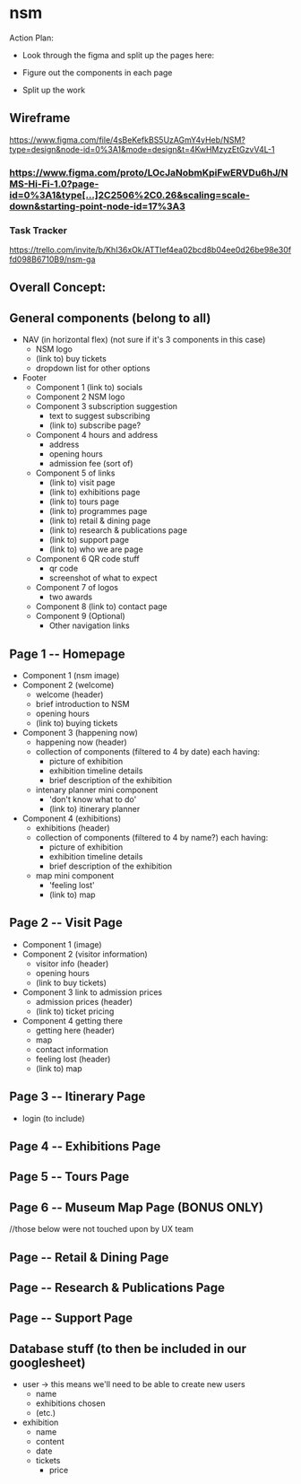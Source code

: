 # nsm


Action Plan:

- Look through the figma and split up the pages here:

- Figure out the components in each page
- Split up the work

## Wireframe
https://www.figma.com/file/4sBeKefkBS5UzAGmY4yHeb/NSM?type=design&node-id=0%3A1&mode=design&t=4KwHMzyzEtGzvV4L-1

### https://www.figma.com/proto/LOcJaNobmKpiFwERVDu6hJ/NMS-Hi-Fi-1.0?page-id=0%3A1&type[…]2C2506%2C0.26&scaling=scale-down&starting-point-node-id=17%3A3


### Task Tracker
https://trello.com/invite/b/KhI36xOk/ATTIef4ea02bcd8b04ee0d26be98e30ffd098B6710B9/nsm-ga

## Overall Concept:

## General components (belong to all)
<!-- I think it's probably 1 Navigation component with Link tags surrounding <img> <div> (for buy tickets) and <ul><li> -->
- NAV (in horizontal flex) (not sure if it's 3 components in this case)
    - NSM logo
    - (link to) buy tickets
    - dropdown list for other options 
- Footer
    - Component 1 (link to) socials 
    - Component 2 NSM logo
    - Component 3 subscription suggestion
        - text to suggest subscribing
        - (link to) subscribe page?
    - Component 4 hours and address
        - address
        - opening hours
        - admission fee (sort of)
    - Component 5 of links
        - (link to) visit page
        - (link to) exhibitions page
        - (link to) tours page
        - (link to) programmes page
        - (link to) retail & dining page
        - (link to) research & publications page
        - (link to) support page
        - (link to) who we are page
    - Component 6 QR code stuff
        - qr code
        - screenshot of what to expect
    - Component 7 of logos
        - two awards
    - Component 8 (link to) contact page
    - Component 9 (Optional)
        - Other navigation links

## Page 1 -- Homepage
- Component 1 (nsm image)
- Component 2 (welcome)
    - welcome (header)
    - brief introduction to NSM
    - opening hours
    - (link to) buying tickets
- Component 3 (happening now)
    - happening now (header)
    - collection of components (filtered to 4 by date) each having:
        - picture of exhibition
        - exhibition timeline details
        - brief description of the exhibition
    - intenary planner mini component
        - 'don't know what to do'
        - (link to) itinerary planner
- Component 4 (exhibitions)
    - exhibitions (header)
    - collection of components (filtered to 4 by name?) each having:
        - picture of exhibition
        - exhibition timeline details
        - brief description of the exhibition
    -  map mini component
        - 'feeling lost'
        - (link to) map

## Page 2 -- Visit Page
- Component 1 (image)
- Component 2 (visitor information)
    - visitor info (header)
    - opening hours
    - (link to buy tickets)
- Component 3 link to admission prices
    - admission prices (header)
    - (link to) ticket pricing
- Component 4 getting there
    - getting here (header)
    - map
    - contact information
    - feeling lost (header)
    - (link to) map
    
## Page 3 -- Itinerary Page
- login (to include)

## Page 4 -- Exhibitions Page

## Page 5 -- Tours Page

## Page 6 -- Museum Map Page (BONUS ONLY)

//those below were not touched upon by UX team
## Page -- Retail & Dining Page
## Page -- Research & Publications Page
## Page -- Support Page


## Database stuff (to then be included in our googlesheet)
- user -> this means we'll need to be able to create new users
    - name
    - exhibitions chosen
    - (etc.)
- exhibition
    - name
    - content
    - date
    - tickets
        - price
